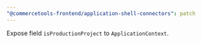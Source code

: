 ```yaml
---
"@commercetools-frontend/application-shell-connectors": patch
---
```


Expose field `isProductionProject` to `ApplicationContext`.
